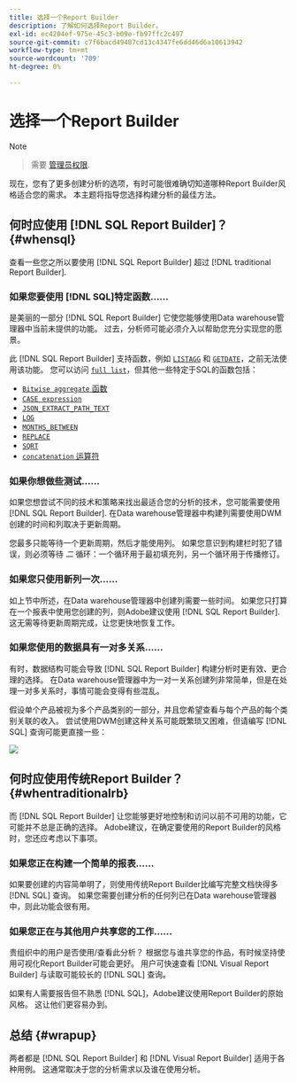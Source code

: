 ```yaml
---
title: 选择一个Report Builder
description: 了解如何选择Report Builder。
exl-id: ec4204ef-975e-45c3-b09e-fb97ffc2c497
source-git-commit: c7f6bacd49487cd13c4347fe6dd46d6a10613942
workflow-type: tm+mt
source-wordcount: '709'
ht-degree: 0%

---
```


# 选择一个Report Builder

>[!NOTE]
>>需要 [管理员权限](../../administrator/user-management/user-management.md).


现在，您有了更多创建分析的选项，有时可能很难确切知道哪种Report Builder风格适合您的需求。 本主题将指导您选择构建分析的最佳方法。

## 何时应使用 [!DNL SQL Report Builder]？ {#whensql}

查看一些您之所以要使用 [!DNL SQL Report Builder] 超过 [!DNL traditional Report Builder].

### 如果您要使用 [!DNL SQL]特定函数……

是美丽的一部分 [!DNL SQL Report Builder] 它使您能够使用Data warehouse管理器中当前未提供的功能。 过去，分析师可能必须介入以帮助您充分实现您的愿景。

此 [!DNL SQL Report Builder] 支持函数，例如 [`LISTAGG`](https://docs.aws.amazon.com/redshift/latest/dg/r_LISTAGG.html) 和 [`GETDATE`](https://docs.aws.amazon.com/redshift/latest/dg/r_GETDATE.html)，之前无法使用该功能。 您可以访问 [`full list`](https://docs.aws.amazon.com/redshift/latest/dg/c_SQL_functions.html)，但其他一些特定于SQL的函数包括：

* [`Bitwise aggregate` 函数](https://docs.aws.amazon.com/redshift/latest/dg/c_bitwise_aggregate_functions.html)
* [`CASE expression`](https://docs.aws.amazon.com/redshift/latest/dg/r_CASE_function.html)
* [`JSON_EXTRACT_PATH_TEXT`](https://docs.aws.amazon.com/redshift/latest/dg/JSON_EXTRACT_PATH_TEXT.html)
* [`LOG`](https://docs.aws.amazon.com/redshift/latest/dg/r_LOG.html)
* [`MONTHS_BETWEEN`](https://docs.aws.amazon.com/redshift/latest/dg/r_MONTHS_BETWEEN_function.html)
* [`REPLACE`](https://docs.aws.amazon.com/redshift/latest/dg/r_REPLACE.html)
* [`SQRT`](https://docs.aws.amazon.com/redshift/latest/dg/r_SQRT.html)
* [`concatenation` 运算符](https://docs.aws.amazon.com/redshift/latest/dg/r_concat_op.html)

### 如果你想做些测试……

如果您想尝试不同的技术和策略来找出最适合您的分析的技术，您可能需要使用 [!DNL SQL Report Builder]. 在Data warehouse管理器中构建列需要使用DWM创建的时间和列取决于更新周期。

您最多只能等待一个更新周期，然后才能使用列。 如果您意识到构建栏时犯了错误，则必须等待 *二* 循环：一个循环用于最初填充列，另一个循环用于传播修订。

### 如果您只使用新列一次……

如上节中所述，在Data warehouse管理器中创建列需要一些时间。 如果您只打算在一个报表中使用您创建的列，则Adobe建议使用 [!DNL SQL Report Builder]. 这无需等待更新周期完成，让您更快地恢复工作。

### 如果您使用的数据具有一对多关系……

有时，数据结构可能会导致 [!DNL SQL Report Builder] 构建分析时更有效、更合理的选择。 在Data warehouse管理器中为一对一关系创建列非常简单，但是在处理一对多关系时，事情可能会变得有些混乱。

假设单个产品被视为多个产品类别的一部分，并且您希望查看与每个产品的每个类别关联的收入。 尝试使用DWM创建这种关系可能既繁琐又困难，但请编写 [!DNL SQL] 查询可能更直接一些：

![](../../assets/When_should_I_use_the_RB_2.png)

## 何时应使用传统Report Builder？ {#whentraditionalrb}

而 [!DNL SQL Report Builder] 让您能够更好地控制和访问以前不可用的功能，它可能并不总是正确的选择。 Adobe建议，在确定要使用的Report Builder的风格时，您还应考虑以下事项。

### 如果您正在构建一个简单的报表……

如果要创建的内容简单明了，则使用传统Report Builder比编写完整文档快得多 [!DNL SQL] 查询。 如果您需要创建分析的任何列已在Data warehouse管理器中，则此功能会很有用。

### 如果您正在与其他用户共享您的工作……

贵组织中的用户是否使用/查看此分析？ 根据您与谁共享您的作品，有时候坚持使用可视化Report Builder可能会更好。 用户可快速查看 [!DNL Visual Report Builder] 与读取可能较长的 [!DNL SQL] 查询。

如果有人需要报告但不熟悉 [!DNL SQL]，Adobe建议使用Report Builder的原始风格。 这让他们更容易办到。

## 总结 {#wrapup}

两者都是 [!DNL SQL Report Builder] 和 [!DNL Visual Report Builder] 适用于各种用例。 这通常取决于您的分析需求以及谁在使用分析。
